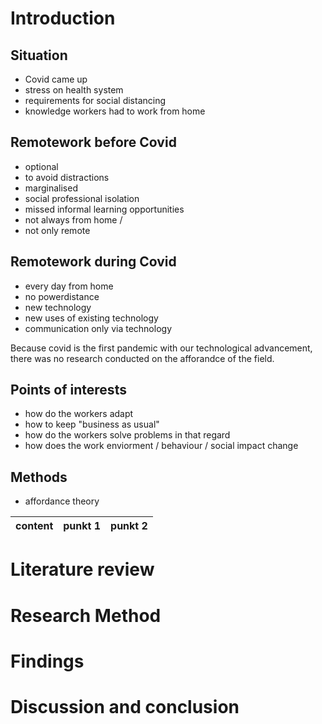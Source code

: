 # Introduction
## Situation
- Covid came up
- stress on health system
- requirements for social distancing
- knowledge workers had to work from home
## Remotework before Covid
- optional 
- to avoid distractions
- marginalised
- social professional isolation
- missed informal learning opportunities
- not always from home /
- not only remote

## Remotework during Covid
- every day from home
- no powerdistance
- new technology
- new uses of existing technology
- communication only via technology

Because covid is the first pandemic with our technological advancement, there was no research conducted on the afforandce of the field.

## Points of interests
- how do the workers adapt
- how to keep "business as usual"
- how do the workers solve problems in that regard
- how does the work enviorment / behaviour / social impact change

## Methods
- affordance theory

content| punkt 1 | punkt 2 | 
|---|---|---|


# Literature review

# Research Method

# Findings

# Discussion and conclusion